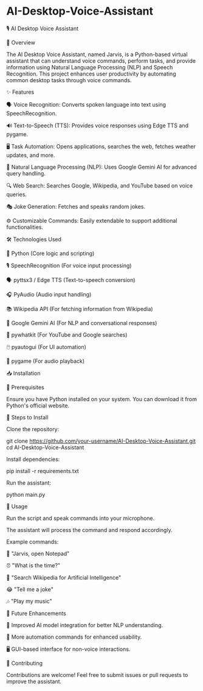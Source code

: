 # AI-Desktop-Voice-Assistant

🎙️ AI Desktop Voice Assistant

🚀 Overview

The AI Desktop Voice Assistant, named Jarvis, is a Python-based virtual assistant that can understand voice commands, perform tasks, and provide information using Natural Language Processing (NLP) and Speech Recognition. This project enhances user productivity by automating common desktop tasks through voice commands.

✨ Features

🗣️ Voice Recognition: Converts spoken language into text using SpeechRecognition.

🔊 Text-to-Speech (TTS): Provides voice responses using Edge TTS and pygame.

🖥️ Task Automation: Opens applications, searches the web, fetches weather updates, and more.

🤖 Natural Language Processing (NLP): Uses Google Gemini AI for advanced query handling.

🔍 Web Search: Searches Google, Wikipedia, and YouTube based on voice queries.

🎭 Joke Generation: Fetches and speaks random jokes.

⚙️ Customizable Commands: Easily extendable to support additional functionalities.

🛠️ Technologies Used

🐍 Python (Core logic and scripting)

🎙️ SpeechRecognition (For voice input processing)

🗣️ pyttsx3 / Edge TTS (Text-to-speech conversion)

🎧 PyAudio (Audio input handling)

📚 Wikipedia API (For fetching information from Wikipedia)

🤖 Google Gemini AI (For NLP and conversational responses)

🔎 pywhatkit (For YouTube and Google searches)

🖱️ pyautogui (For UI automation)

🎵 pygame (For audio playback)

📥 Installation

🔹 Prerequisites

Ensure you have Python installed on your system. You can download it from Python's official website.

🔹 Steps to Install

Clone the repository:

git clone https://github.com/your-username/AI-Desktop-Voice-Assistant.git
cd AI-Desktop-Voice-Assistant

Install dependencies:

pip install -r requirements.txt

Run the assistant:

python main.py

🎯 Usage

Run the script and speak commands into your microphone.

The assistant will process the command and respond accordingly.

Example commands:

📝 "Jarvis, open Notepad"

⏰ "What is the time?"

📖 "Search Wikipedia for Artificial Intelligence"

😂 "Tell me a joke"

🎶 "Play my music"

🔮 Future Enhancements

🤖 Improved AI model integration for better NLP understanding.

🔄 More automation commands for enhanced usability.

🖥️ GUI-based interface for non-voice interactions.

🤝 Contributing

Contributions are welcome! Feel free to submit issues or pull requests to improve the assistant.
